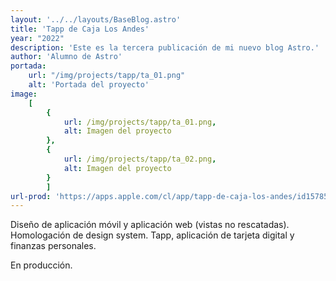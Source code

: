 ```yaml
---
layout: '../../layouts/BaseBlog.astro'
title: 'Tapp de Caja Los Andes'
year: "2022"
description: 'Este es la tercera publicación de mi nuevo blog Astro.'
author: 'Alumno de Astro'
portada: 
    url: "/img/projects/tapp/ta_01.png"
    alt: 'Portada del proyecto'
image:
    [
        {
            url: /img/projects/tapp/ta_01.png,
            alt: Imagen del proyecto
        },
        {
            url: /img/projects/tapp/ta_02.png,
            alt: Imagen del proyecto
        }
        ]
url-prod: 'https://apps.apple.com/cl/app/tapp-de-caja-los-andes/id1578548929'
---
```

Diseño de aplicación móvil y aplicación web (vistas no rescatadas). Homologación de design system. Tapp, aplicación de tarjeta digital y finanzas personales.

En producción.